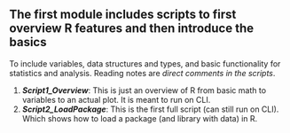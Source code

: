 ## The first module includes scripts to first overview R features and then introduce the basics 
To include variables, data structures and types, and basic functionality for statistics and analysis. Reading notes are *direct comments in the scripts*.

  1. ***Script1_Overview***: This is just an overview of R from basic math to variables to an actual plot. It is meant to run on CLI.
  2. ***Script2_LoadPackage***: This is the first full script (can still run on CLI). Which shows how to load a package (and library with data) in R.
